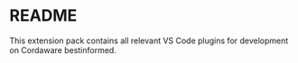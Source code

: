 # README

This extension pack contains all relevant VS Code plugins for development on Cordaware bestinformed.
